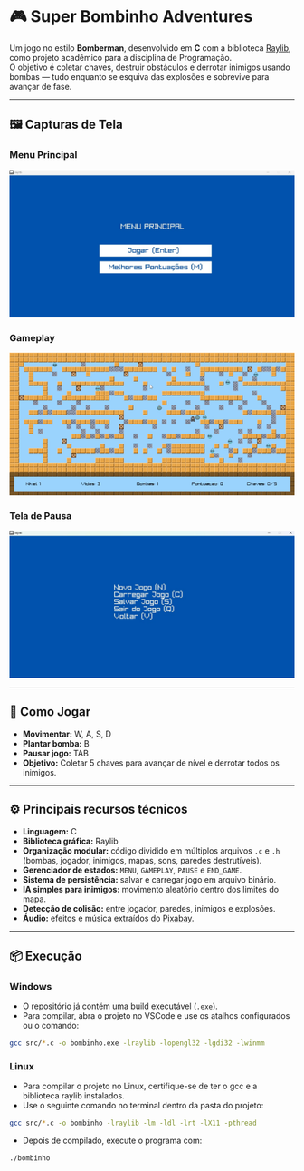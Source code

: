 # 🎮 Super Bombinho Adventures

Um jogo no estilo **Bomberman**, desenvolvido em **C** com a biblioteca [Raylib](https://www.raylib.com/), como projeto acadêmico para a disciplina de Programação.  
O objetivo é coletar chaves, destruir obstáculos e derrotar inimigos usando bombas — tudo enquanto se esquiva das explosões e sobrevive para avançar de fase.

---

## 🖼️ Capturas de Tela

### Menu Principal
![Menu Principal](images/menu.jpg)

### Gameplay
![Gameplay](images/bomberman.gif)

### Tela de Pausa
![Tela de Pausa](images/pause.jpg)

---

## 🚀 Como Jogar
- **Movimentar:** W, A, S, D  
- **Plantar bomba:** B  
- **Pausar jogo:** TAB  
- **Objetivo:** Coletar 5 chaves para avançar de nível e derrotar todos os inimigos.

---

## ⚙️ Principais recursos técnicos
- **Linguagem:** C
- **Biblioteca gráfica:** Raylib
- **Organização modular:** código dividido em múltiplos arquivos `.c` e `.h` (bombas, jogador, inimigos, mapas, sons, paredes destrutíveis).
- **Gerenciador de estados:** `MENU`, `GAMEPLAY`, `PAUSE` e `END_GAME`.
- **Sistema de persistência:** salvar e carregar jogo em arquivo binário.
- **IA simples para inimigos:** movimento aleatório dentro dos limites do mapa.
- **Detecção de colisão:** entre jogador, paredes, inimigos e explosões.
- **Áudio:** efeitos e música extraídos do [Pixabay](https://pixabay.com/).

---

## 📦 Execução

### Windows
- O repositório já contém uma build executável (`.exe`).
- Para compilar, abra o projeto no VSCode e use os atalhos configurados ou o comando:

```bash
gcc src/*.c -o bombinho.exe -lraylib -lopengl32 -lgdi32 -lwinmm
```

### Linux
- Para compilar o projeto no Linux, certifique-se de ter o gcc e a biblioteca raylib instalados.
- Use o seguinte comando no terminal dentro da pasta do projeto:
```bash
gcc src/*.c -o bombinho -lraylib -lm -ldl -lrt -lX11 -pthread
```
- Depois de compilado, execute o programa com: 
```bash
./bombinho
```


